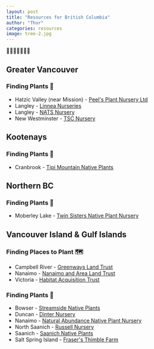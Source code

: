 ```yaml
---
layout: post
title: "Resources for British Columbia"
author: "Thor"
categories: resources
image: tree-2.jpg
---
```


🌲🌲🌲🌲🌲🌲🌲

## Greater Vancouver
### Finding Plants 🌱
* Hatzic Valley (near Mission) - [Peel's Plant Nursery Ltd](https://peelsnurseries.com/)
* Langley - [Linnea Nurseries](https://linnaeanurseries.com/)
* Langley - [NATS Nursery](https://natsnursery.com/products/)
* New Westminster - [TSC Nursery](http://tscnursery.com/index.html)

## Kootenays
### Finding Plants 🌱
* Cranbrook  - [Tipi Mountain Native Plants](http://tmnp.tipimountain.com/)

## Northern BC
### Finding Plants 🌱
* Moberley Lake - [Twin Sisters Native Plant Nursery](https://www.twinsistersnursery.com/)

## Vancouver Island & Gulf Islands
### Finding Places to Plant 🗺️
* Campbell River - [Greenways Land Trust](https://www.greenwaystrust.ca/)
* Nanaimo - [Nanaimo and Area Land Trust](https://www.nalt.bc.ca/)
* Victoria - [Habitat Acquisition Trust](http://hat.bc.ca/)

### Finding Plants 🌱
* Bowser - [Streamside Native Plants](http://www.streamsidenativeplants.com/)
* Duncan - [Dinter Nursery](http://www.dinternursery.ca/native-british-columbia-plants.htm)
* Nanaimo - [Natural Abundance Native Plant Nursery](https://www.nalt.bc.ca/1_10_native-plant-nursery.html)
* North Saanich - [Russell Nursery](https://russellnursery.com/natives/)
* Saanich - [Saanich Native Plants](http://saanichnativeplants.com/)
* Salt Spring Island - [Fraser's Thimble Farm](http://www.thimblefarms.com/)



